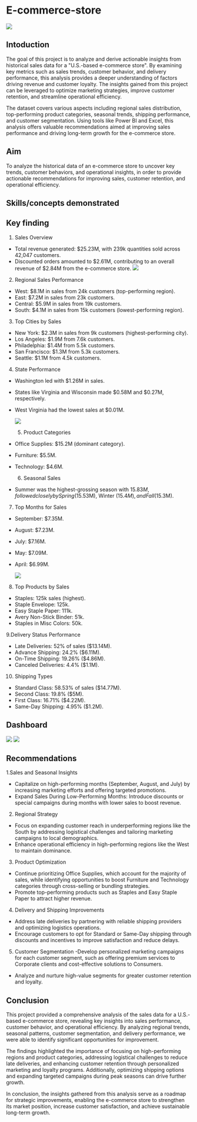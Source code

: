 # E-commerce-store
  
![](image.jpeg)
## Intoduction
The goal of this project is to analyze and derive actionable insights from historical sales data for a "U.S.-based e-commerce store". By examining key metrics such as sales trends, customer behavior, and delivery performance, this analysis provides a deeper understanding of factors driving revenue and customer loyalty. The insights gained from this project can be leveraged to optimize marketing strategies, improve customer retention, and streamline operational efficiency.

The dataset covers various aspects including regional sales distribution, top-performing product categories, seasonal trends, shipping performance, and customer segmentation. Using tools like Power BI and Excel, this analysis offers valuable recommendations aimed at improving sales performance and driving long-term growth for the e-commerce store.

## Aim
To analyze the historical data of an e-commerce store to uncover key trends, customer behaviors, and operational insights, in order to provide actionable recommendations for improving sales, customer retention, and operational efficiency.

## Skills/concepts demonstrated


## Key finding
1. Sales Overview
- Total revenue generated: $25.23M, with 239k quantities sold across 42,047 customers.
- Discounted orders amounted to $2.61M, contributing to an overall revenue of $2.84M from the e-commerce store.
![](metric.png)

2.  Regional Sales Performance
- West: $8.1M in sales from 24k customers (top-performing region).
- East: $7.2M in sales from 23k customers.
- Central: $5.9M in sales from 19k customers.
- South: $4.1M in sales from 15k customers (lowest-performing region).

 3. Top Cities by Sales
- New York: $2.3M in sales from 9k customers (highest-performing city).
- Los Angeles: $1.9M from 7.6k customers.
- Philadelphia: $1.4M from 5.5k customers.
- San Francisco: $1.3M from 5.3k customers.
- Seattle: $1.1M from 4.5k customers.

4. State Performance
- Washington led with $1.26M in sales.
- States like Virginia and Wisconsin made $0.58M and $0.27M, respectively.
- West Virginia had the lowest sales at $0.01M.

  ![](state.png)

  5. Product Categories
- Office Supplies: $15.2M (dominant category).
- Furniture: $5.5M.
- Technology: $4.6M.

  6. Seasonal Sales
- Summer was the highest-grossing season with $15.83M, followed closely by Spring ($15.53M), Winter ($15.4M), and Fall ($15.3M).

7. Top Months for Sales
- September: $7.35M.
- August: $7.23M.
- July: $7.16M.
- May: $7.09M.
- April: $6.99M.

  ![](month.png)
  
8. Top Products by Sales
- Staples: 125k sales (highest).
- Staple Envelope: 125k.
- Easy Staple Paper: 111k.
- Avery Non-Stick Binder: 51k.
- Staples in Misc Colors: 50k.

 9.Delivery Status Performance
- Late Deliveries: 52% of sales ($13.14M).
- Advance Shipping: 24.2% ($6.11M).
- On-Time Shipping: 19.26% ($4.86M).
- Canceled Deliveries: 4.4% ($1.1M).

 10. Shipping Types
- Standard Class: 58.53% of sales ($14.77M).
- Second Class: 19.8% ($5M).
- First Class: 16.71% ($4.22M).
- Same-Day Shipping: 4.95% ($1.2M).

## Dashboard
![](dashboard1.png)
![](dashboard2.png)

## Recommendations
1.Sales and Seasonal Insights
- Capitalize on high-performing months (September, August, and July) by increasing marketing efforts and offering targeted promotions.
- Expand Sales During Low-Performing Months: Introduce discounts or special campaigns during months with lower sales to boost revenue.

2. Regional Strategy
- Focus on expanding customer reach in underperforming regions like the South by addressing logistical challenges and tailoring marketing campaigns to local demographics.
- Enhance operational efficiency in high-performing regions like the West to maintain dominance.

3. Product Optimization
- Continue prioritizing Office Supplies, which account for the majority of sales, while identifying opportunities to boost Furniture and Technology categories through cross-selling or bundling strategies.
- Promote top-performing products such as Staples and Easy Staple Paper to attract higher revenue.

4. Delivery and Shipping Improvements
-	Address late deliveries by partnering with reliable shipping providers and optimizing logistics operations.
- Encourage customers to opt for Standard or Same-Day shipping through discounts and incentives to improve satisfaction and reduce delays.

5. Customer Segmentation
-Develop personalized marketing campaigns for each customer segment, such as offering premium services to Corporate clients and cost-effective solutions to Consumers.
- Analyze and nurture high-value segments for greater customer retention and loyalty.

## Conclusion
This project provided a comprehensive analysis of the sales data for a U.S.-based e-commerce store, revealing key insights into sales performance, customer behavior, and operational efficiency. By analyzing regional trends, seasonal patterns, customer segmentation, and delivery performance, we were able to identify significant opportunities for improvement.

The findings highlighted the importance of focusing on high-performing regions and product categories, addressing logistical challenges to reduce late deliveries, and enhancing customer retention through personalized marketing and loyalty programs. Additionally, optimizing shipping options and expanding targeted campaigns during peak seasons can drive further growth.

In conclusion, the insights gathered from this analysis serve as a roadmap for strategic improvements, enabling the e-commerce store to strengthen its market position, increase customer satisfaction, and achieve sustainable long-term growth.

